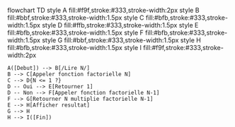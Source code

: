 flowchart TD
    style A fill:#f9f,stroke:#333,stroke-width:2px
    style B fill:#bbf,stroke:#333,stroke-width:1.5px
    style C fill:#bfb,stroke:#333,stroke-width:1.5px
    style D fill:#ffb,stroke:#333,stroke-width:1.5px
    style E fill:#bfb,stroke:#333,stroke-width:1.5px
    style F fill:#bfb,stroke:#333,stroke-width:1.5px
    style G fill:#bbf,stroke:#333,stroke-width:1.5px
    style H fill:#bfb,stroke:#333,stroke-width:1.5px
    style I fill:#f9f,stroke:#333,stroke-width:2px

    A([Debut]) --> B[/Lire N/]
    B --> C[Appeler fonction factorielle N]
    C --> D{N <= 1 ?}
    D -- Oui --> E[Retourner 1]
    D -- Non --> F[Appeler fonction factorielle N-1]
    F --> G[Retourner N multiplie factorielle N-1]
    E --> H[Afficher resultat]
    G --> H
    H --> I([Fin])


